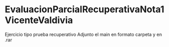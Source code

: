 # EvaluacionParcialRecuperativaNota1VicenteValdivia
Ejercicio tipo prueba recuperativo
Adjunto el main en formato carpeta y en .rar 
